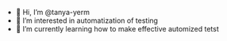 - 👋 Hi, I’m @tanya-yerm
- 👀 I’m interested in automatization of testing
- 🌱 I’m currently learning how to make effective automized tetst


<!---
tanya-yerm/tanya-yerm is a ✨ special ✨ repository because its `README.md` (this file) appears on your GitHub profile.
You can click the Preview link to take a look at your changes.
--->
